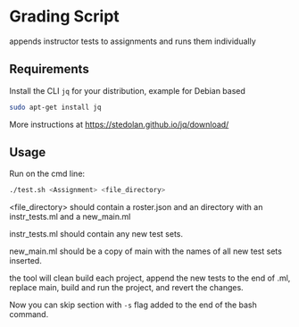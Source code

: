 # Grading Script

appends instructor tests to assignments and runs them individually

## Requirements

Install the CLI `jq` for your distribution, example for Debian based

```bash
sudo apt-get install jq
```
More instructions at https://stedolan.github.io/jq/download/

## Usage

Run on the cmd line: 

```bash
./test.sh <Assignment> <file_directory>
```

<file_directory> should contain a roster.json and an <Assignment> directory with an instr_tests.ml and a new_main.ml

instr_tests.ml should contain any new test sets.

new_main.ml should be a copy of main with the names of all new test sets inserted.

the tool will clean build each project, append the new tests to the end of <Assignment>.ml, replace main, build and run the project, and revert the changes.

Now you can skip section with `-s` flag added to the end of the bash command.
